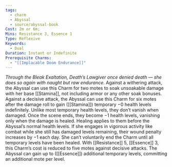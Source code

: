 ```yaml
---
tags:
  - charm
  - Abyssal
  - source/abyssal-book
Cost: 2m or 6m; 
Mins: Resistance 3, Essence 1
Type: Reflexive
Keywords:
  - Dual
Duration: Instant or Indefinite
Prerequisite Charms:
  - "[[Implacable Doom Endurance]]"
---
```

*Through the Bleak Exaltation, Death’s Lawgiver once denied death — she does so again with naught but raw endurance.*
Against a withering attack, the Abyssal can use this Charm for two motes to soak unsoakable damage with her base [[Stamina]], not including armor or any other soak bonuses.
Against a decisive attack, the Abyssal can use this Charm for six motes after the damage roll to gain ([[Stamina]]) temporary −0 health levels indefinitely. Unlike most temporary health levels, they don’t vanish when damaged. Once the scene ends, they become −1 health levels, vanishing only when the damage is healed. Healing applies to them before the Abyssal’s normal health levels. If she engages in vigorous activity like combat while she still has damaged levels remaining, their wound penalty increases by −1 each day. She can’t voluntarily end the Charm until all temporary levels have been healed.
With [[Resistance]] 5, [[Essence]] 3, this Charm’s cost is reduced to five motes against decisive attacks. The Abyssal can gain up to ([[Essence]]) additional temporary levels, committing an additional mote per level.